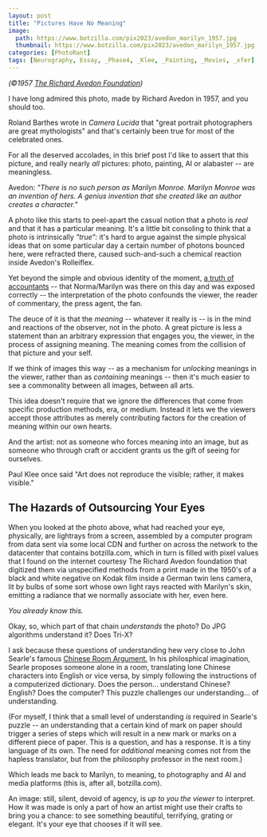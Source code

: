 ```yaml
---
layout: post
title: "Pictures Have No Meaning"
image:
  path: https://www.botzilla.com/pix2023/avedon_marilyn_1957.jpg
  thumbnail: https://www.botzilla.com/pix2023/avedon_marilyn_1957.jpg
categories: [PhotoRant]
tags: [Neurography, Essay, _Phase4, _Klee, _Painting, _Movies, _xfer]
---
```


<p class="small text-center"><i>(©1957 <a href="https://www.avedonfoundation.org/">The Richard Avedon Foundation</a>)</i></p>

I have long admired this photo, made by Richard Avedon in 1957, and you should too.

Roland Barthes wrote in _Camera Lucida_ that "great portrait photographers are great mythologists" and that's certainly been true for most of the celebrated ones.

For all the deserved accolades, in this brief post I'd like to assert that this picture, and really nearly _all_ pictures: photo, painting, AI or alabaster -- are meaningless.

<!--more-->

Avedon: _"There is no such person as Marilyn Monroe. Marilyn Monroe was an invention of hers. A genius invention that she created like an author creates a character."_

A photo like this starts to peel-apart the casual notion that a photo is _real_ and that it has a particular meaning. It's a little bit consoling to think that a photo is intrinsically _"true":_  it's hard to argue against the simple physical ideas that on some particular day a certain number of photons bounced here, were refracted there, caused such-and-such a chemical reaction inside Avedon's Rolleiflex.


Yet beyond the simple and obvious identity of the moment, <a href="{{ site.baseurl }}{% post_url 2004-06-09-every-man-for-himself %}">a truth of accountants</a>
 -- that Norma/Marilyn was there on this day and was exposed correctly -- the interpretation of the photo confounds the viewer, the reader of commentary, the press agent, the fan.

The deuce of it is that the _meaning_ -- whatever it really is -- is in the mind and reactions of the observer, not in the photo. A great picture is less a statement than an arbitrary expression that engages you, the viewer, in the process of assigning meaning. The meaning comes from the collision of that picture and your self.

If we think of images this way -- as a mechanism for _unlocking_ meanings in the viewer, rather than as _containing_ meanings -- then it's much easier to see a commonality between all images, between all arts.

This idea doesn't require that we ignore the differences that come from specific production methods, era, or medium. Instead it lets we the viewers accept those attributes as merely contributing factors for the creation of meaning within our own hearts.

And the artist: not as someone who forces meaning into an image, but as someone who through craft or accident grants us the gift of seeing for ourselves.

Paul Klee once said "Art does not reproduce the visible; rather, it makes visible."

## The Hazards of Outsourcing Your Eyes

When you looked at the photo above, what had reached your eye, physically, are lightrays from a screen, assembled by a computer program from data sent via some local CDN and further on across the network to the datacenter that contains botzilla.com, which in turn is filled with pixel values that I found on the internet courtesy The Richard Avedon foundation that digitized them via unspecified methods from a print made in the 1950's of a black and white negative on Kodak film inside a German twin lens camera, lit by bulbs of some sort whose own light rays reacted with Marilyn's skin, emitting a radiance that we normally associate with her, even here.

_You already know this._

Okay, so, which part of that chain _understands_ the photo? Do JPG algorithms understand it? Does Tri-X?

I ask because these questions of understanding hew very close to John Searle's famous <a href="https://plato.stanford.edu/entries/chinese-room/">Chinese Room Argument.</a> In his philosphical imagination, Searle proposes someone alone in a room, translating lone Chinese characters into English or vice versa, by simply following the instructions of a computerized dictionary. Does the person... understand Chinese? English? Does the computer? This puzzle challenges our understanding... of understanding.

(For myself, I think that a small level of understanding _is_ required in Searle's puzzle -- an understanding that a certain kind of mark on paper should trigger a series of steps which will result in a new mark or marks on a different piece of paper. This is a question, and has a response. It is a tiny language of its own. The need for _additional_ meaning comes not from the hapless translator, but from the philosophy professor in the next room.)

Which leads me back to Marilyn, to meaning, to photography and AI and media platforms (this is, after all, botzilla.com).

An image: still, silent, devoid of agency, is _up to you the viewer_ to interpret. How it was made is only a part of how an artist might use their crafts to bring you a chance: to see something beautiful, terrifying, grating or elegant. It's your eye that chooses if it will see.


